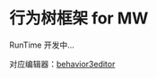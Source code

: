 # 行为树框架 for MW

RunTime 开发中...

对应编辑器：[behavior3editor](https://github.com/alphaAE/behavior3editor)
